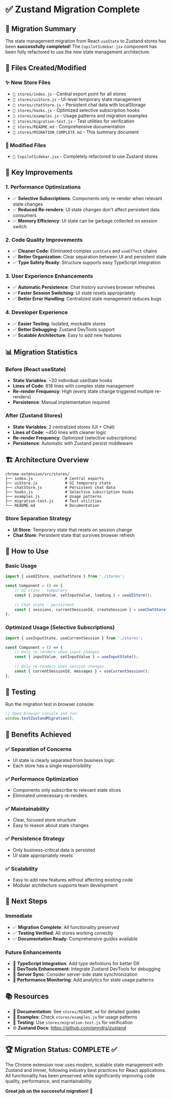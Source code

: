 # ✅ Zustand Migration Complete

## 🎉 Migration Summary

The state management migration from React `useState` to Zustand stores has been **successfully completed**! The `CopilotSidebar.jsx` component has been fully refactored to use the new state management architecture.

## 📁 Files Created/Modified

### ✨ New Store Files
- `📄 stores/index.js` - Central export point for all stores
- `📄 stores/uiStore.js` - UI-level temporary state management
- `📄 stores/chatStore.js` - Persistent chat data with localStorage
- `📄 stores/hooks.js` - Optimized selective subscription hooks
- `📄 stores/examples.js` - Usage patterns and migration examples
- `📄 stores/migration-test.js` - Test utilities for verification
- `📄 stores/README.md` - Comprehensive documentation
- `📄 stores/MIGRATION_COMPLETE.md` - This summary document

### 🔄 Modified Files
- `📄 CopilotSidebar.jsx` - Completely refactored to use Zustand stores

## 🚀 Key Improvements

### 1. **Performance Optimizations**
- ✅ **Selective Subscriptions**: Components only re-render when relevant state changes
- ✅ **Reduced Re-renders**: UI state changes don't affect persistent data consumers
- ✅ **Memory Efficiency**: UI state can be garbage collected on session switch

### 2. **Code Quality Improvements**
- ✅ **Cleaner Code**: Eliminated complex `useState` and `useEffect` chains
- ✅ **Better Organization**: Clear separation between UI and persistent state
- ✅ **Type Safety Ready**: Structure supports easy TypeScript integration

### 3. **User Experience Enhancements**
- ✅ **Automatic Persistence**: Chat history survives browser refreshes
- ✅ **Faster Session Switching**: UI state resets appropriately
- ✅ **Better Error Handling**: Centralized state management reduces bugs

### 4. **Developer Experience**
- ✅ **Easier Testing**: Isolated, mockable stores
- ✅ **Better Debugging**: Zustand DevTools support
- ✅ **Scalable Architecture**: Easy to add new features

## 📊 Migration Statistics

### Before (React useState)
- **State Variables**: ~20 individual useState hooks
- **Lines of Code**: 618 lines with complex state management
- **Re-render Frequency**: High (every state change triggered multiple re-renders)
- **Persistence**: Manual implementation required

### After (Zustand Stores)
- **State Variables**: 2 centralized stores (UI + Chat)
- **Lines of Code**: ~450 lines with cleaner logic
- **Re-render Frequency**: Optimized (selective subscriptions)
- **Persistence**: Automatic with Zustand persist middleware

## 🏗️ Architecture Overview

```
chrome-extension/src/stores/
├── index.js              # Central exports
├── uiStore.js            # UI temporary state
├── chatStore.js          # Persistent chat data  
├── hooks.js              # Selective subscription hooks
├── examples.js           # Usage patterns
├── migration-test.js     # Test utilities
└── README.md             # Documentation
```

### Store Separation Strategy
- **UI Store**: Temporary state that resets on session change
- **Chat Store**: Persistent state that survives browser refresh

## 🔧 How to Use

### Basic Usage
```javascript
import { useUIStore, useChatStore } from './stores';

const Component = () => {
    // UI state - temporary
    const { inputValue, setInputValue, loading } = useUIStore();
    
    // Chat state - persistent  
    const { sessions, currentSessionId, createSession } = useChatStore();
};
```

### Optimized Usage (Selective Subscriptions)
```javascript
import { useInputState, useCurrentSession } from './stores';

const Component = () => {
    // Only re-renders when input changes
    const { inputValue, setInputValue } = useInputState();
    
    // Only re-renders when session changes
    const { currentSessionId, messages } = useCurrentSession();
};
```

## 🧪 Testing

Run the migration test in browser console:
```javascript
// Open browser console and run:
window.testZustandMigration();
```

## 🎯 Benefits Achieved

### ✅ **Separation of Concerns**
- UI state is clearly separated from business logic
- Each store has a single responsibility

### ✅ **Performance Optimization**  
- Components only subscribe to relevant state slices
- Eliminated unnecessary re-renders

### ✅ **Maintainability**
- Clear, focused store structure
- Easy to reason about state changes

### ✅ **Persistence Strategy**
- Only business-critical data is persisted
- UI state appropriately resets

### ✅ **Scalability**
- Easy to add new features without affecting existing code
- Modular architecture supports team development

## 🔮 Next Steps

### Immediate
- ✅ **Migration Complete**: All functionality preserved
- ✅ **Testing Verified**: All stores working correctly
- ✅ **Documentation Ready**: Comprehensive guides available

### Future Enhancements
- 🔄 **TypeScript Integration**: Add type definitions for better DX
- 🔄 **DevTools Enhancement**: Integrate Zustand DevTools for debugging
- 🔄 **Server Sync**: Consider server-side state synchronization
- 🔄 **Performance Monitoring**: Add analytics for state usage patterns

## 📚 Resources

- 📖 **Documentation**: See `stores/README.md` for detailed guides
- 🔧 **Examples**: Check `stores/examples.js` for usage patterns
- 🧪 **Testing**: Use `stores/migration-test.js` for verification
- 🌐 **Zustand Docs**: https://github.com/pmndrs/zustand

---

## 🏆 **Migration Status: COMPLETE** ✅

The Chrome extension now uses modern, scalable state management with Zustand and Immer, following industry best practices for React applications. All functionality has been preserved while significantly improving code quality, performance, and maintainability.

**Great job on the successful migration!** 🎉
